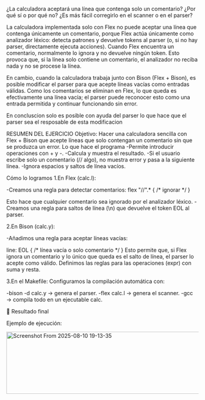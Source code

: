 ¿La calculadora aceptará una línea que contenga solo un comentario? ¿Por qué sí o por qué no?
¿Es más fácil corregirlo en el scanner o en el parser?      

La calculadora implementada solo con Flex no puede aceptar una línea que contenga únicamente un comentario, porque Flex actúa únicamente como analizador léxico: detecta patrones y devuelve tokens al parser (o, si no hay parser, directamente ejecuta acciones).
Cuando Flex encuentra un comentario, normalmente lo ignora y no devuelve ningún token. Esto provoca que, si la línea solo contiene un comentario, el analizador no reciba nada y no se procese la línea.

En cambio, cuando la calculadora trabaja junto con Bison (Flex + Bison), es posible modificar el parser para que acepte líneas vacías como entradas válidas.
Como los comentarios se eliminan en Flex, lo que queda es efectivamente una línea vacía; el parser puede reconocer esto como una entrada permitida y continuar funcionando sin error.

En concluscion solo es posible con ayuda del parser lo que hace que el parser sea el resposable de esta modificacion 

RESUMEN DEL EJERCICIO
Objetivo:
Hacer una calculadora sencilla con Flex + Bison que acepte líneas que solo contengan un comentario sin que se produzca un error.
Lo que hace el programa
-Permite introducir operaciones con + y -.
-Calcula y muestra el resultado.
-Si el usuario escribe solo un comentario (// algo), no muestra error y pasa a la siguiente línea.
-Ignora espacios y saltos de línea vacíos.

Cómo lo logramos
1.En Flex (calc.l):

-Creamos una regla para detectar comentarios:
flex
"//".*   { /* ignorar */ }

Esto hace que cualquier comentario sea ignorado por el analizador léxico.
-Creamos una regla para saltos de línea (\n) que devuelve el token EOL al parser.

2.En Bison (calc.y):

-Añadimos una regla para aceptar líneas vacías:

line: EOL  { /* línea vacía o solo comentario */ }
Esto permite que, si Flex ignora un comentario y lo único que queda es el salto de línea, el parser lo acepte como válido.
Definimos las reglas para las operaciones (expr) con suma y resta.

3.En el Makefile:
Configuramos la compilación automática con:

-bison -d calc.y → genera el parser.
-flex calc.l → genera el scanner.
-gcc → compila todo en un ejecutable calc.

🔹 Resultado final

Ejemplo de ejecución:



<img width="545" height="163" alt="Screenshot From 2025-08-10 19-13-35" src="https://github.com/user-attachments/assets/3ee76bf9-577d-4ae0-a284-180900568496" />






